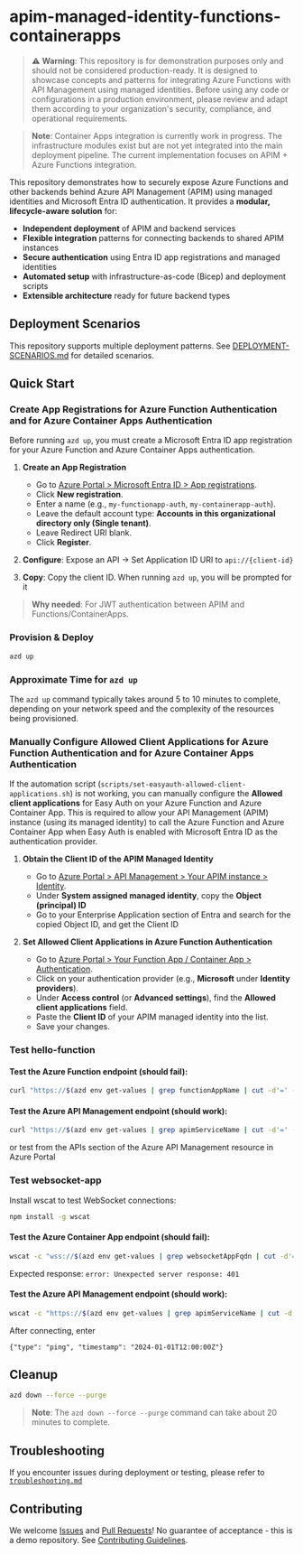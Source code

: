 # apim-managed-identity-functions-containerapps

> ⚠️ **Warning**: This repository is for demonstration purposes only and should not be considered production-ready. It is designed to showcase concepts and patterns for integrating Azure Functions with API Management using managed identities. Before using any code or configurations in a production environment, please review and adapt them according to your organization's security, compliance, and operational requirements.

> **Note**: Container Apps integration is currently work in progress. The infrastructure modules exist but are not yet integrated into the main deployment pipeline. The current implementation focuses on APIM + Azure Functions integration.

This repository demonstrates how to securely expose Azure Functions and other backends behind Azure API Management (APIM) using managed identities and Microsoft Entra ID authentication. It provides a **modular, lifecycle-aware solution** for:

- **Independent deployment** of APIM and backend services
- **Flexible integration** patterns for connecting backends to shared APIM instances
- **Secure authentication** using Entra ID app registrations and managed identities
- **Automated setup** with infrastructure-as-code (Bicep) and deployment scripts
- **Extensible architecture** ready for future backend types

## Deployment Scenarios

This repository supports multiple deployment patterns. See [DEPLOYMENT-SCENARIOS.md](./docs/DEPLOYMENT-SCENARIOS.md) for detailed scenarios.

## Quick Start

### Create App Registrations for Azure Function Authentication and for Azure Container Apps Authentication

Before running `azd up`, you must create a Microsoft Entra ID app registration for your Azure Function and Azure Container Apps authentication.

1. **Create an App Registration**

   - Go to [Azure Portal > Microsoft Entra ID > App registrations](https://portal.azure.com/#view/Microsoft_AAD_RegisteredApps/ApplicationsListBlade).
   - Click **New registration**.
   - Enter a name (e.g., `my-functionapp-auth`, `my-containerapp-auth`).
   - Leave the default account type: **Accounts in this organizational directory only (Single tenant)**.
   - Leave Redirect URI blank.
   - Click **Register**.

2. **Configure**: Expose an API → Set Application ID URI to `api://{client-id}`
3. **Copy**: Copy the client ID. When running `azd up`, you will be prompted for it

> **Why needed**: For JWT authentication between APIM and Functions/ContainerApps.

### Provision & Deploy

```sh
azd up
```

### Approximate Time for `azd up`

The `azd up` command typically takes around 5 to 10 minutes to complete, depending on your network speed and the complexity of the resources being provisioned.

### Manually Configure Allowed Client Applications for Azure Function Authentication and for Azure Container Apps Authentication

If the automation script (`scripts/set-easyauth-allowed-client-applications.sh`) is not working, you can manually configure the **Allowed client applications** for Easy Auth on your Azure Function and Azure Container App. This is required to allow your API Management (APIM) instance (using its managed identity) to call the Azure Function and Azure Container App when Easy Auth is enabled with Microsoft Entra ID as the authentication provider.

1. **Obtain the Client ID of the APIM Managed Identity**

   - Go to [Azure Portal > API Management > Your APIM instance > Identity](https://portal.azure.com/).
   - Under **System assigned managed identity**, copy the **Object (principal) ID**
   - Go to your Enterprise Application section of Entra and search for the copied Object ID, and get the Client ID

2. **Set Allowed Client Applications in Azure Function Authentication**
   - Go to [Azure Portal > Your Function App / Container App > Authentication](https://portal.azure.com/).
   - Click on your authentication provider (e.g., **Microsoft** under **Identity providers**).
   - Under **Access control** (or **Advanced settings**), find the **Allowed client applications** field.
   - Paste the **Client ID** of your APIM managed identity into the list.
   - Save your changes.

### Test hello-function

#### Test the Azure Function endpoint (should fail):

```sh
curl "https://$(azd env get-values | grep functionAppName | cut -d'=' -f2 | tr -d '"').azurewebsites.net/api/hello"
```

#### Test the Azure API Management endpoint (should work):

```sh
curl "https://$(azd env get-values | grep apimServiceName | cut -d'=' -f2 | tr -d '"').azure-api.net/hello-api/hello"
```

or test from the APIs section of the Azure API Management resource in Azure Portal

### Test websocket-app

Install wscat to test WebSocket connections:

```bash
npm install -g wscat
```

#### Test the Azure Container App endpoint (should fail):

```sh
wscat -c "wss://$(azd env get-values | grep websocketAppFqdn | cut -d'=' -f2 | tr -d '"')"
```

Expected response: `error: Unexpected server response: 401`

#### Test the Azure API Management endpoint (should work):

```sh
wscat -c "https://$(azd env get-values | grep apimServiceName | cut -d'=' -f2 | tr -d '"').azure-api.net/wss"
```

After connecting, enter

```
{"type": "ping", "timestamp": "2024-01-01T12:00:00Z"}
```

## Cleanup

```sh
azd down --force --purge
```

> **Note**: The `azd down --force --purge` command can take about 20 minutes to complete.

## Troubleshooting

If you encounter issues during deployment or testing, please refer to [`troubleshooting.md`](./docs/troubleshooting.md)

## Contributing

We welcome [Issues](../../issues) and [Pull Requests](../../pulls)! No guarantee of acceptance - this is a demo repository. See [Contributing Guidelines](CONTRIBUTING.md).
